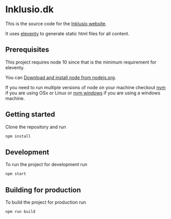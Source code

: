 # Inklusio.dk

This is the source code for the [Inklusio website](https://inklusio.dk).

It uses [eleventy](https://www.11ty.dev) to generate static html files for all content.

## Prerequisites

This project requires node 10 since that is the minimum requirement for eleventy.

You can [Download and install node from nodejs.org](https://nodejs.org/en/download/).

If you need to run multiple versions of node on your machine checkout
[nvm](https://github.com/nvm-sh/nvm) if you are using OSx or Linux or [nvm
windows](https://github.com/coreybutler/nvm-windows) if you are using a windows
machine.

## Getting started

Clone the repository and run

``` sh
npm install
```

## Development

To run the project for development run

``` sh
npm start
```

## Building for production

To build the project for production run

``` sh
npm run build
```
